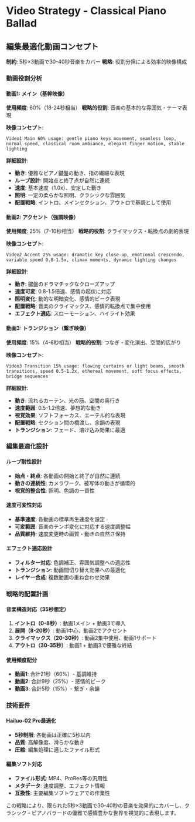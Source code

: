 # Video Strategy - Classical Piano Ballad

## 編集最適化動画コンセプト

**制約**: 5秒×3動画で30-40秒音楽をカバー
**戦略**: 役割分担による効率的映像構成

### 動画役割分析

#### 動画1: メイン（基幹映像）
**使用頻度**: 60%（18-24秒相当）
**戦略的役割**: 音楽の基本的な雰囲気・テーマ表現

**映像コンセプト**:
```
Video1 Main 60% usage: gentle piano keys movement, seamless loop, normal speed, classical room ambiance, elegant finger motion, stable lighting
```

**詳細設計**:
- **動き**: 優雅なピアノ鍵盤の動き、指の繊細な表現
- **ループ設計**: 開始点と終了点が自然に連続
- **速度**: 基本速度（1.0x）、安定した動き
- **照明**: 一定の柔らかな照明、クラシックな雰囲気
- **配置戦略**: イントロ、メインセクション、アウトロで基調として使用

#### 動画2: アクセント（強調映像）
**使用頻度**: 25%（7-10秒相当）
**戦略的役割**: クライマックス・転換点の劇的表現

**映像コンセプト**:
```
Video2 Accent 25% usage: dramatic key close-up, emotional crescendo, variable speed 0.8-1.5x, climax moments, dynamic lighting changes
```

**詳細設計**:
- **動き**: 鍵盤のドラマチックなクローズアップ
- **速度可変**: 0.8-1.5倍速、感情の起伏に対応
- **照明変化**: 動的な明暗変化、感情的ピーク表現
- **配置戦略**: 音楽のクライマックス、感情的転換点で集中使用
- **エフェクト適応**: スローモーション、ハイライト効果

#### 動画3: トランジション（繋ぎ映像）
**使用頻度**: 15%（4-6秒相当）
**戦略的役割**: つなぎ・変化演出、空間的広がり

**映像コンセプト**:
```
Video3 Transition 15% usage: flowing curtains or light beams, smooth transitions, speed 0.5-1.2x, ethereal movement, soft focus effects, bridge sequences
```

**詳細設計**:
- **動き**: 流れるカーテン、光の筋、空間の奥行き
- **速度範囲**: 0.5-1.2倍速、夢想的な動き
- **視覚効果**: ソフトフォーカス、エーテル的な表現
- **配置戦略**: セクション間の橋渡し、余韻の表現
- **トランジション**: フェード、溶け込み効果に最適

### 編集最適化設計

#### ループ耐性設計
- **始点・終点**: 各動画の開始と終了が自然に連続
- **動きの連続性**: カメラワーク、被写体の動きが循環的
- **視覚的整合性**: 照明、色調の一貫性

#### 速度可変性対応
- **基準速度**: 各動画の標準再生速度を設定
- **可変範囲**: 音楽のテンポ変化に対応する速度調整幅
- **品質維持**: 速度変更時の画質・動きの自然さ保持

#### エフェクト適応設計
- **フィルター対応**: 色調補正、雰囲気調整への適応性
- **トランジション**: 動画間切り替え効果への最適化
- **レイヤー合成**: 複数動画の重ね合わせ効果

### 戦略的配置計画

#### 音楽構造対応（35秒想定）
1. **イントロ（0-8秒）**: 動画1メイン + 動画3で導入
2. **展開（8-20秒）**: 動画1中心、動画2でアクセント
3. **クライマックス（20-30秒）**: 動画2集中使用、動画1サポート
4. **アウトロ（30-35秒）**: 動画1 + 動画3で優雅な終結

#### 使用頻度配分
- **動画1**: 合計21秒（60%）- 基調維持
- **動画2**: 合計9秒（25%）- 感情的ピーク
- **動画3**: 合計5秒（15%）- 繋ぎ・余韻

### 技術要件

#### Hailuo-02 Pro最適化
- **5秒制限**: 各動画は正確に5秒以内
- **品質**: 高解像度、滑らかな動き
- **圧縮**: 編集処理に適したファイル形式

#### 編集ソフト対応
- **ファイル形式**: MP4、ProRes等の汎用性
- **メタデータ**: 速度調整、エフェクト情報
- **互換性**: 主要編集ソフトウェアでの作業性

この戦略により、限られた5秒×3動画で30-40秒の音楽を効果的にカバーし、クラシック・ピアノバラードの優雅で感情豊かな世界を視覚的に表現します。